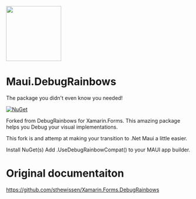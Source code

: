 <img src="https://github.com/sthewissen/Xamarin.Forms.DebugRainbows/blob/master/images/icon.png" width="150px" />

# Maui.DebugRainbows
The package you didn't even know you needed!

[![NuGet](https://img.shields.io/nuget/vpre/Xamarin.Forms.DebugRainbows.svg)](https://www.nuget.org/packages/DebugRainbowCompat/)

Forked from DebugRainbows for Xamarin.Forms. 
This amazing package helps you Debug your visual implementations.

This fork is and attemp at making your transition to .Net Maui a little easier.
            
Install NuGet(s) Add .UseDebugRainbowCompat() to your MAUI app builder.

# Original documentaiton
https://github.com/sthewissen/Xamarin.Forms.DebugRainbows

